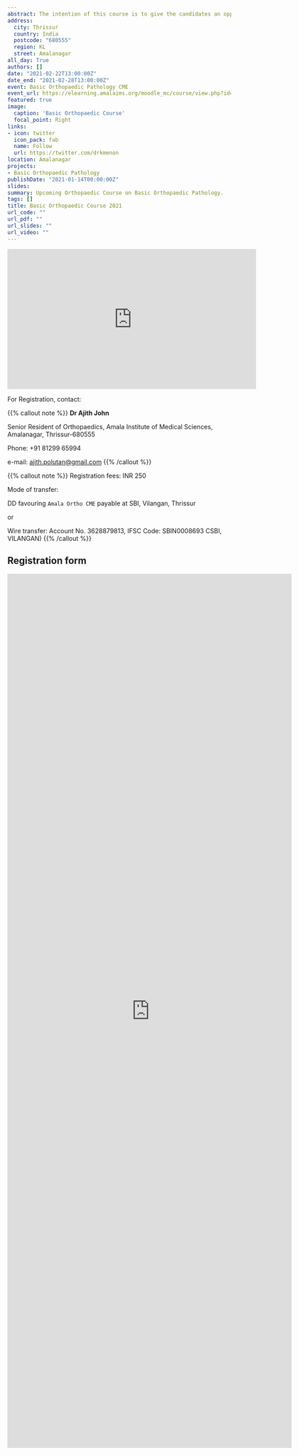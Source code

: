 ```yaml
---
abstract: The intention of this course is to give the candidates an opportunity to get insights into the biological process leading to Orthopaedic diseases. This is the 7th such collaboration between the Postgraduate departments of Orthopaedics and Pathology, Amala Institute of Medical Sciences. From 22 to 27 February, there will be high quality offline prerecorded video presentations  and daily evening disucssion of that day's topic from 9pm to 10 pm, served through moodle platform. On 28th, we will be having a full day program with live discussions of case scenarios.
address:
  city: Thrissur
  country: India
  postcode: "680555"
  region: KL
  street: Amalanagar
all_day: True
authors: []
date: "2021-02-22T13:00:00Z"
date_end: "2021-02-28T13:00:00Z"
event: Basic Orthopaedic Pathology CME
event_url: https://elearning.amalaims.org/moodle_mc/course/view.php?id=481
featured: true
image:
  caption: 'Basic Orthopaedic Course'
  focal_point: Right
links:
- icon: twitter
  icon_pack: fab
  name: Follow
  url: https://twitter.com/drkmenon
location: Amalanagar
projects:
- Basic Orthopaedic Pathology
publishDate: "2021-01-14T00:00:00Z"
slides: 
summary: Upcoming Orthopaedic Course on Basic Orthopaedic Pathology.
tags: []
title: Basic Orthopaedic Course 2021
url_code: ""
url_pdf: ""
url_slides: ""
url_video: ""
---
```



<iframe width="560" height="315" src="https://www.youtube.com/embed/oDBdVo0lM1E" frameborder="0" allow="accelerometer; autoplay; clipboard-write; encrypted-media; gyroscope; picture-in-picture" allowfullscreen></iframe>

For Registration, contact:

{{% callout note %}}
**Dr Ajith John**

 
Senior Resident of Orthopaedics,
Amala Institute of Medical Sciences,
Amalanagar, Thrissur-680555  

Phone: +91 81299 65994 

e-mail: ajith.polutan@gmail.com
{{% /callout %}}

{{% callout note %}}
Registration fees: INR 250  

Mode of transfer: 

DD favouring `Amala Ortho CME` payable at SBI, Vilangan, Thrissur 

or 

Wire transfer: Account No. 3628879813, IFSC Code: SBIN0008693
CSBI, VILANGAN)
{{% /callout %}}

## Registration form

<iframe src="https://docs.google.com/forms/d/e/1FAIpQLScgkaSw4b0t8xm_GsXFiVEY2E25GABpm4F4GQdZkWiYe39Zqg/viewform?embedded=true" width="640" height="1965" frameborder="0" marginheight="0" marginwidth="0">Loading…</iframe>



